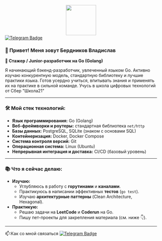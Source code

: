 
<div id="header" align="center">
  <img src="https://media1.giphy.com/media/v1.Y2lkPTc5MGI3NjExcHFtajVoYWNxb2RqZGRiZWJndHVpdXlibmI4eGtrOWgwZnN5NzZvcSZlcD12MV9pbnRlcm5hbF9naWZfYnlfaWQmY3Q9Zw/GJb22mIqoT01hGjG2C/giphy.gif" width="100"/>
</div>

<div id="badges">
  <a href="https://t.me/vberdnikoff">
    <img src="https://img.shields.io/badge/Telegram-blue?style=for-the-badge&logoColor=%230088CC" alt="Telegram Badge"/>
  </a>
</div>


### 👋 Привет! Меня зовут Бердников Владислав

**🚀 Стажер / Junior-разработчик на Go (Golang)** 

Я начинающий бэкенд-разработчик, увлеченный языком Go. Активно изучаю конкурентную модель, стандартную библиотеку и лучшие практики языка. Готов усердно учиться, впитывать знания и применять их на практике в сильной команде.
Учусь в школа цифровых технологий от Сбер "Школа21"

---

### 🛠 Мой стек технологий:

*   **Язык программирования:** Go (Golang)
*   **Веб-фреймворки и роутеры:** стандартная библиотека `net/http`
*   **Базы данных:** PostgreSQL, SQLite (знаком с основами SQL)
*   **Контейнеризация:** Docker, Docker Compose
*   **Система контроля версий:** Git
*   **Операционная система:** Linux (Ubuntu)
*   **Непрерывная интеграция и доставка:** CI/CD (базовый уровень)
---

### 📚 Что я сейчас делаю:

*   **Изучаю:** 
    *   Углубляюсь в работу с **горутинами** и **каналами**.
    *   Практикуюсь в написании эффективных **тестов** (`go test`).
    *   Изучаю **архитектурные паттерны** (Clean Architecture, Hexagonal).
*   **Практикую:** 
    *   Решаю задачи на **LeetCode** и **Coderun** на Go.
    *   Пишу пет-проекты для закрепления материала (см. ниже 👇).

---
:mailbox::Как со мной связаться [![Telegram Badge](https://img.shields.io/badge/Telegram-blue?style=for-the-badge&logo=Telegram&logoColor=white)](https://t.me/vberdnikoff)
